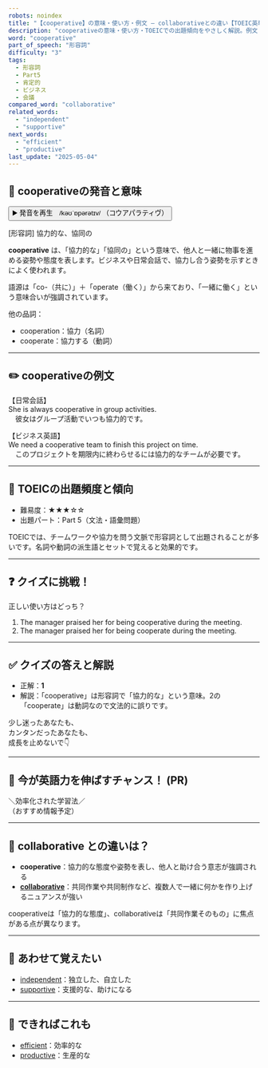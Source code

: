 ```yaml
---
robots: noindex
title: "【cooperative】の意味・使い方・例文 ― collaborativeとの違い【TOEIC英単語】"
description: "cooperativeの意味・使い方・TOEICでの出題傾向をやさしく解説。例文・クイズ付きでcollaborativeとの違いもわかりやすく学べます。"
word: "cooperative"
part_of_speech: "形容詞"
difficulty: "3"
tags:
  - 形容詞
  - Part5
  - 肯定的
  - ビジネス
  - 会議
compared_word: "collaborative"
related_words:
  - "independent"
  - "supportive"
next_words:
  - "efficient"
  - "productive"
last_update: "2025-05-04"
---
```


## 🔰 cooperativeの発音と意味

<button class="play-audio" onclick="playTTS('cooperative')">
  <span class="play-audio-main">
    ▶️ 発音を再生　/kəʊˈɒpərətɪv/
  </span>
  <span class="play-audio-sub">
    （コウアパラティヴ）
  </span>
</button>

[形容詞] 協力的な、協同の

**cooperative** は、「協力的な」「協同の」という意味で、他人と一緒に物事を進める姿勢や態度を表します。ビジネスや日常会話で、協力し合う姿勢を示すときによく使われます。

語源は「co-（共に）」＋「operate（働く）」から来ており、「一緒に働く」という意味合いが強調されています。

他の品詞：  
- cooperation：協力（名詞）
- cooperate：協力する（動詞）

---

## ✏️ cooperativeの例文

【日常会話】  
She is always cooperative in group activities.  
　彼女はグループ活動でいつも協力的です。

【ビジネス英語】  
We need a cooperative team to finish this project on time.  
　このプロジェクトを期限内に終わらせるには協力的なチームが必要です。

---

## 🎯 TOEICの出題頻度と傾向

- 難易度：★★★☆☆
- 出題パート：Part 5（文法・語彙問題）

TOEICでは、チームワークや協力を問う文脈で形容詞として出題されることが多いです。名詞や動詞の派生語とセットで覚えると効果的です。

---

## ❓ クイズに挑戦！

正しい使い方はどっち？

1. The manager praised her for being cooperative during the meeting.  
2. The manager praised her for being cooperate during the meeting.

---

## ✅ クイズの答えと解説

- 正解：**1**
- 解説：「cooperative」は形容詞で「協力的な」という意味。2の「cooperate」は動詞なので文法的に誤りです。

少し迷ったあなたも、  
カンタンだったあなたも、  
成長を止めないで👇️

---

## 🚀 今が英語力を伸ばすチャンス！ (PR)

<div class="info-center">
＼効率化された学習法／<br>  
（おすすめ情報予定）
</div>

---

## 🤔  collaborative との違いは？

- **cooperative**：協力的な態度や姿勢を表し、他人と助け合う意志が強調される
- **[collaborative](/word/collaborative/)**：共同作業や共同制作など、複数人で一緒に何かを作り上げるニュアンスが強い

cooperativeは「協力的な態度」、collaborativeは「共同作業そのもの」に焦点がある点が異なります。

---

## 🧩 あわせて覚えたい

- [independent](/word/independent/)：独立した、自立した
- [supportive](/word/supportive/)：支援的な、助けになる

---

## 📖 できればこれも

- [efficient](/word/efficient/)：効率的な
- [productive](/word/productive/)：生産的な

<!-- cvid: aid22_bid40 -->
